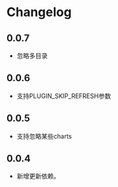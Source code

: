 # Changelog

## 0.0.7

- 忽略多目录

## 0.0.6

- 支持PLUGIN_SKIP_REFRESH参数

## 0.0.5

- 支持忽略某些charts

## 0.0.4

- 新增更新依赖。
